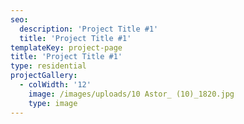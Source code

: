 ```yaml
---
seo:
  description: 'Project Title #1'
  title: 'Project Title #1'
templateKey: project-page
title: 'Project Title #1'
type: residential
projectGallery:
  - colWidth: '12'
    image: /images/uploads/10 Astor_ (10)_1820.jpg
    type: image
---
```


